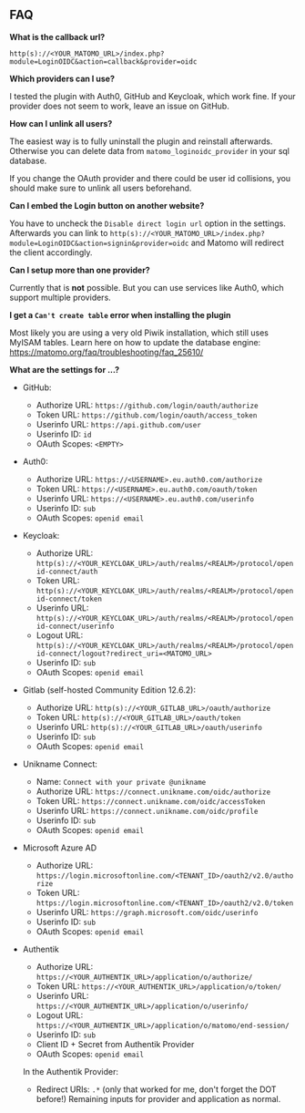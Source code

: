 ## FAQ

**What is the callback url?**

`http(s)://<YOUR_MATOMO_URL>/index.php?module=LoginOIDC&action=callback&provider=oidc`

**Which providers can I use?**

I tested the plugin with Auth0, GitHub and Keycloak, which work fine.
If your provider does not seem to work, leave an issue on GitHub.

**How can I unlink all users?**

The easiest way is to fully uninstall the plugin and reinstall afterwards.
Otherwise you can delete data from `matomo_loginoidc_provider` in your sql database.

If you change the OAuth provider and there could be user id collisions, you should make sure to unlink all users beforehand.

**Can I embed the Login button on another website?**

You have to uncheck the `Disable direct login url` option in the settings.
Afterwards you can link to `http(s)://<YOUR_MATOMO_URL>/index.php?module=LoginOIDC&action=signin&provider=oidc` and Matomo will redirect the client accordingly.

**Can I setup more than one provider?**

Currently that is **not** possible.
But you can use services like Auth0, which support multiple providers.

**I get a `Can't create table` error when installing the plugin**

Most likely you are using a very old Piwik installation, which still uses MyISAM tables.
Learn here on how to update the database engine:
https://matomo.org/faq/troubleshooting/faq_25610/

**What are the settings for ...?**

- GitHub:

  - Authorize URL: `https://github.com/login/oauth/authorize`
  - Token URL: `https://github.com/login/oauth/access_token`
  - Userinfo URL: `https://api.github.com/user`
  - Userinfo ID: `id`
  - OAuth Scopes: `<EMPTY>`

- Auth0:

  - Authorize URL: `https://<USERNAME>.eu.auth0.com/authorize`
  - Token URL: `https://<USERNAME>.eu.auth0.com/oauth/token`
  - Userinfo URL: `https://<USERNAME>.eu.auth0.com/userinfo`
  - Userinfo ID: `sub`
  - OAuth Scopes: `openid email`

- Keycloak:

  - Authorize URL: `http(s)://<YOUR_KEYCLOAK_URL>/auth/realms/<REALM>/protocol/openid-connect/auth`
  - Token URL: `http(s)://<YOUR_KEYCLOAK_URL>/auth/realms/<REALM>/protocol/openid-connect/token`
  - Userinfo URL: `http(s)://<YOUR_KEYCLOAK_URL>/auth/realms/<REALM>/protocol/openid-connect/userinfo`
  - Logout URL: `http(s)://<YOUR_KEYCLOAK_URL>/auth/realms/<REALM>/protocol/openid-connect/logout?redirect_uri=<MATOMO_URL>`
  - Userinfo ID: `sub`
  - OAuth Scopes: `openid email`

- Gitlab (self-hosted Community Edition 12.6.2):

  - Authorize URL: `http(s)://<YOUR_GITLAB_URL>/oauth/authorize`
  - Token URL: `http(s)://<YOUR_GITLAB_URL>/oauth/token`
  - Userinfo URL: `http(s)://<YOUR_GITLAB_URL>/oauth/userinfo`
  - Userinfo ID: `sub`
  - OAuth Scopes: `openid email`

- Unikname Connect:

  - Name: `Connect with your private @unikname`
  - Authorize URL: `https://connect.unikname.com/oidc/authorize`
  - Token URL: `https://connect.unikname.com/oidc/accessToken`
  - Userinfo URL: `https://connect.unikname.com/oidc/profile`
  - Userinfo ID: `sub`
  - OAuth Scopes: `openid email`

- Microsoft Azure AD
  - Authorize URL: `https://login.microsoftonline.com/<TENANT_ID>/oauth2/v2.0/authorize`
  - Token URL: `https://login.microsoftonline.com/<TENANT_ID>/oauth2/v2.0/token`
  - Userinfo URL: `https://graph.microsoft.com/oidc/userinfo`
  - Userinfo ID: `sub`
  - OAuth Scopes: `openid email`

- Authentik
  - Authorize URL: `https://<YOUR_AUTHENTIK_URL>/application/o/authorize/`
  - Token URL: `https://<YOUR_AUTHENTIK_URL>/application/o/token/`
  - Userinfo URL: `https://<YOUR_AUTHENTIK_URL>/application/o/userinfo/`
  - Logout URL: `https://<YOUR_AUTHENTIK_URL>/application/o/matomo/end-session/`
  - Userinfo ID: `sub`
  - Client ID + Secret from Authentik Provider
  - OAuth Scopes: `openid email`
  
  In the Authentik Provider:
  - Redirect URIs: `.*` (only that worked for me, don't forget the DOT before!)
  Remaining inputs for provider and application as normal.
  
  
